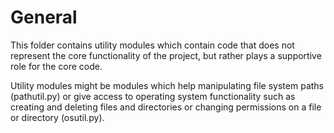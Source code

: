 # General

This folder contains utility modules which contain code that does not represent
the core functionality of the project, but rather plays a supportive role for
the core code.

Utility modules might be modules which help manipulating file system paths
(pathutil.py) or give access to operating system functionality such as creating
and deleting files and directories or changing permissions on a file or
directory (osutil.py).
